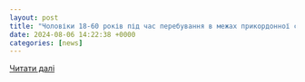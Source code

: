 ```yaml
---
layout: post
title: "Чоловіки 18-60 років під час перебування в межах прикордонної смуги зобов’язані мати при собі військово-обліковий документ - Мельничук"
date: 2024-08-06 14:22:38 +0000
categories: [news]
---
```


[Читати далі](https://interfax.com.ua/news/general/1005176.html)
